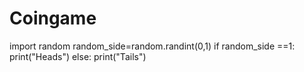 # Coingame
import random
random_side=random.randint(0,1)
if random_side ==1:
    print("Heads")
else:
    print("Tails")
    
